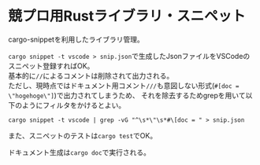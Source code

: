 # 競プロ用Rustライブラリ・スニペット

cargo-snippetを利用したライブラリ管理。  

`cargo snippet -t vscode > snip.json`で生成したJsonファイルをVSCodeのスニペット登録すればOK。  
基本的に`//`によるコメントは削除されて出力される。  
ただし、現時点ではドキュメント用コメント`///`も意図しない形式(`#[doc = \"hogehoge\"]`)で出力されてしまうため、
それを除去するためgrepを用いて以下のようにフィルタをかけるとよい。

```
cargo snippet -t vscode | grep -vG "^\s*\"\s*#\[doc = " > snip.json
```

また、スニペットのテストは`cargo test`でOK。

ドキュメント生成は`cargo doc`で実行される。

